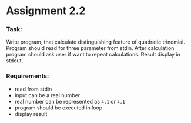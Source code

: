 # Assignment 2.2

### Task:
 Write program, that calculate distinguishing feature of quadratic trinomial. Program should read for three parameter from stdin. After calculation program should ask user if want to repeat calculations. Result display in stdout. 


### Requirements:
* read from stdin
* input can be a real number
* real number can be represented as `4.1` or `4,1`
* program should be executed in loop
* display result